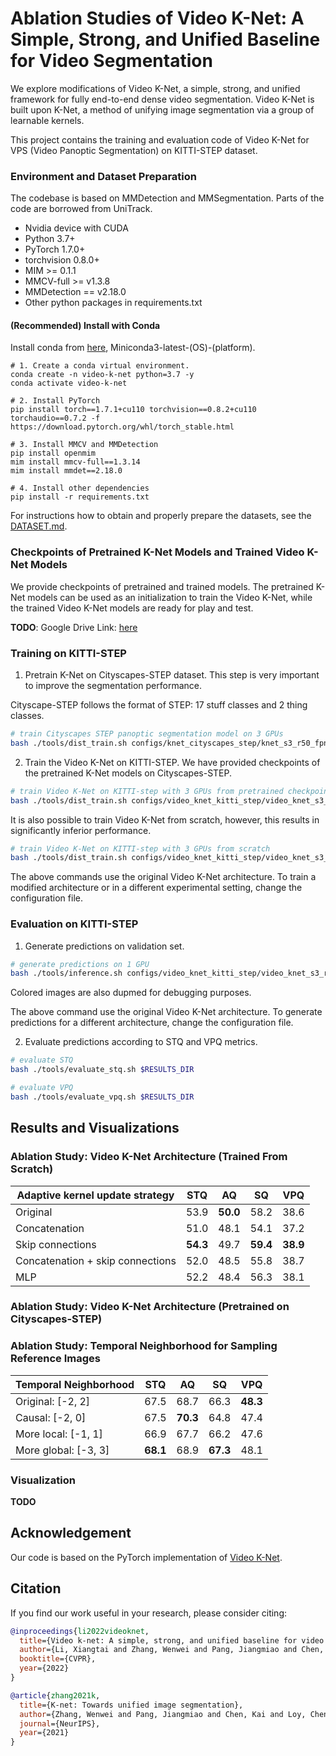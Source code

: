 # Ablation Studies of Video K-Net: A Simple, Strong, and Unified Baseline for Video Segmentation

We explore modifications of Video K-Net, a simple, strong, and unified framework for fully end-to-end dense video segmentation. Video K-Net is built upon K-Net, a method of unifying image segmentation via a group of learnable kernels.

This project contains the training and evaluation code of Video K-Net for VPS (Video Panoptic Segmentation) on KITTI-STEP dataset.


### Environment and Dataset Preparation 
The codebase is based on MMDetection and MMSegmentation. Parts of the code are borrowed from UniTrack.
* Nvidia device with CUDA 
* Python 3.7+
* PyTorch 1.7.0+
* torchvision 0.8.0+
* MIM >= 0.1.1
* MMCV-full >= v1.3.8
* MMDetection == v2.18.0
* Other python packages in requirements.txt

#### (Recommended) Install with Conda

Install conda from [here](https://repo.anaconda.com/miniconda/), Miniconda3-latest-(OS)-(platform).
```shell
# 1. Create a conda virtual environment.
conda create -n video-k-net python=3.7 -y
conda activate video-k-net

# 2. Install PyTorch
pip install torch==1.7.1+cu110 torchvision==0.8.2+cu110 torchaudio==0.7.2 -f https://download.pytorch.org/whl/torch_stable.html

# 3. Install MMCV and MMDetection
pip install openmim
mim install mmcv-full==1.3.14
mim install mmdet==2.18.0

# 4. Install other dependencies
pip install -r requirements.txt
```

For instructions how to obtain and properly prepare the datasets, see the [DATASET.md](https://github.com/timpostuvan/Video-K-Net/blob/main/DATASET.md).


### Checkpoints of Pretrained K-Net Models and Trained Video K-Net Models

We provide checkpoints of pretrained and trained models. The pretrained K-Net models can be used as an initialization to train the Video K-Net, while the trained Video K-Net models are ready for play and test.

**TODO**: Google Drive Link: [here]()


### Training on KITTI-STEP

1. Pretrain K-Net on Cityscapes-STEP dataset. This step is very important to improve the segmentation performance.

Cityscape-STEP follows the format of STEP: 17 stuff classes and 2 thing classes. 

```bash
# train Cityscapes STEP panoptic segmentation model on 3 GPUs
bash ./tools/dist_train.sh configs/knet_cityscapes_step/knet_s3_r50_fpn.py 3 $WORK_DIR --no-validate
```

2. Train the Video K-Net on KITTI-STEP. We have provided checkpoints of the pretrained K-Net models on Cityscapes-STEP.

```bash
# train Video K-Net on KITTI-step with 3 GPUs from pretrained checkpoint
bash ./tools/dist_train.sh configs/video_knet_kitti_step/video_knet_s3_r50_rpn_1x_kitti_step_sigmoid_stride2_mask_embed_link_ffn_joint_train.py 3 $WORK_DIR --no-validate --load-from $CHECKPOINT
```

It is also possible to train Video K-Net from scratch, however, this results in significantly inferior performance.

```bash
# train Video K-Net on KITTI-step with 3 GPUs from scratch
bash ./tools/dist_train.sh configs/video_knet_kitti_step/video_knet_s3_r50_rpn_1x_kitti_step_sigmoid_stride2_mask_embed_link_ffn_joint_train.py 3 $WORK_DIR --no-validate
```

The above commands use the original Video K-Net architecture. To train a modified architecture or in a different experimental setting, change the configuration file.


### Evaluation on KITTI-STEP

1. Generate predictions on validation set.

```bash
# generate predictions on 1 GPU
bash ./tools/inference.sh configs/video_knet_kitti_step/video_knet_s3_r50_rpn_1x_kitti_step_sigmoid_stride2_mask_embed_link_ffn_joint_train.py $CHECKPOINT $RESULTS_DIR
```

Colored images are also dupmed for debugging purposes.

The above command use the original Video K-Net architecture. To generate predictions for a different architecture, change the configuration file.

2. Evaluate predictions according to STQ and VPQ metrics.

```bash
# evaluate STQ
bash ./tools/evaluate_stq.sh $RESULTS_DIR 
```

```bash
# evaluate VPQ
bash ./tools/evaluate_vpq.sh $RESULTS_DIR
```

## Results and Visualizations


### Ablation Study: Video K-Net Architecture (Trained From Scratch)

| Adaptive kernel update strategy  | STQ      | AQ       | SQ       | VPQ      |  
|----------------------------------|----------|----------|----------|----------|
| Original                         | 53.9     | **50.0** | 58.2     | 38.6     |
| Concatenation                    | 51.0     | 48.1     | 54.1     | 37.2     |
| Skip connections                 | **54.3** | 49.7     | **59.4** | **38.9** |
| Concatenation + skip connections | 52.0     | 48.5     | 55.8     | 38.7     |
| MLP                              | 52.2     | 48.4     | 56.3     | 38.1     |


### Ablation Study: Video K-Net Architecture (Pretrained on Cityscapes-STEP)


### Ablation Study: Temporal Neighborhood for Sampling Reference Images

| Temporal Neighborhood | STQ      | AQ       | SQ       | VPQ      |  
|-----------------------|----------|----------|----------|----------|
| Original: [-2, 2]     | 67.5     | 68.7     | 66.3     | **48.3** |
| Causal: [-2, 0]       | 67.5     | **70.3** | 64.8     | 47.4     |
| More local: [-1, 1]   | 66.9     | 67.7     | 66.2     | 47.6     |
| More global: [-3, 3]  | **68.1** | 68.9     | **67.3** | 48.1     |


### Visualization
**TODO**


## Acknowledgement

Our code is based on the PyTorch implementation of [Video K-Net](https://github.com/lxtGH/Video-K-Net).

## Citation

If you find our work useful in your research, please consider citing:

```bibtex
@inproceedings{li2022videoknet,
  title={Video k-net: A simple, strong, and unified baseline for video segmentation},
  author={Li, Xiangtai and Zhang, Wenwei and Pang, Jiangmiao and Chen, Kai and Cheng, Guangliang and Tong, Yunhai and Loy, Chen Change},
  booktitle={CVPR},
  year={2022}
}

@article{zhang2021k,
  title={K-net: Towards unified image segmentation},
  author={Zhang, Wenwei and Pang, Jiangmiao and Chen, Kai and Loy, Chen Change},
  journal={NeurIPS},
  year={2021}
}
```